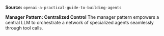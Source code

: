 **Source:** `openai-a-practical-guide-to-building-agents`

**Manager Pattern: Centralized Control**
The manager pattern empowers a central LLM to orchestrate a network of specialized agents seamlessly through tool calls.
